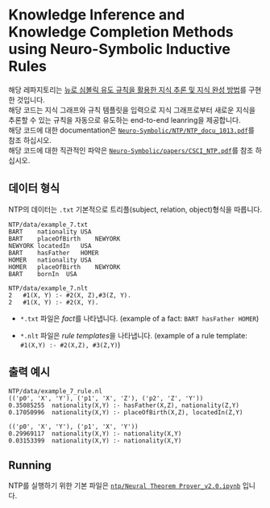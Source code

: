 # Knowledge Inference and Knowledge Completion Methods using Neuro-Symbolic Inductive Rules
해당 레파지토리는 [뉴로 심볼릭 유도 규칙을 활용한 지식 추론 및 지식 완성 방법](https://github.com/ShinWon-Chul/Neuro-Symbolic/blob/main/papers/%EB%89%B4%EB%A1%9C%20%EC%8B%AC%EB%B3%BC%EB%A6%AD%20%EA%B8%B0%EB%B0%98%20%EA%B7%9C%EC%B9%99%20%EC%9C%A0%EB%8F%84%20%EB%B0%8F%20%EC%B6%94%EB%A1%A0%20%EC%97%94%EC%A7%84%EC%9D%84%20%ED%99%9C%EC%9A%A9%ED%95%9C%20%EC%A7%80%EC%8B%9D%20%EC%99%84%EC%84%B1%20%EC%8B%9C%EC%8A%A4%ED%85%9C.pdf)를 구현한 것입니다.  
해당 코드는 지식 그래프와 규칙 템플릿을 입력으로 지식 그래프로부터 새로운 지식을 추론할 수 있는 규칙을 자동으로 유도하는 end-to-end leanring을 제공합니다.  
해당 코드에 대한 documentation은 [`Neuro-Symbolic/NTP/NTP_docu_1013.pdf`](https://github.com/ShinWon-Chul/Neuro-Symbolic/blob/main/NTP/NTP_docu_1013.pdf)를 참조 하십시오.  
해당 코드에 대한 직관적인 파악은 [`Neuro-Symbolic/papers/CSCI_NTP.pdf`](https://github.com/ShinWon-Chul/Neuro-Symbolic/blob/main/papers/CSCI_NTP.pdf)를 참조 하십시오.

## 데이터 형식
NTP의 데이터는 `.txt` 기본적으로 트리플(subject, relation, object)형식을 따릅니다.

```shell
NTP/data/example_7.txt
BART	nationality	USA
BART	placeOfBirth	NEWYORK
NEWYORK	locatedIn	USA
BART	hasFather	HOMER
HOMER	nationality	USA
HOMER	placeOfBirth	NEWYORK
BART	bornIn	USA
```

```shell
NTP/data/example_7.nlt
2	#1(X, Y) :- #2(X, Z),#3(Z, Y).
2	#1(X, Y) :- #2(X, Y).
```

- `*.txt` 파일은 *fact*를 나타냅니다. (example of a fact: `BART hasFather HOMER`)

- `*.nlt` 파일은 *rule templates*을 나타냅니다. (example of a rule template: `#1(X,Y) :- #2(X,Z), #3(Z,Y)`)

## 출력 예시
```shell
NTP/data/example_7_rule.nl
(('p0', 'X', 'Y'), ('p1', 'X', 'Z'), ('p2', 'Z', 'Y'))
0.35085255	nationality(X,Y) :- hasFather(X,Z), nationality(Z,Y)
0.17050996	nationality(X,Y) :- placeOfBirth(X,Z), locatedIn(Z,Y)

(('p0', 'X', 'Y'), ('p1', 'X', 'Y'))
0.29969117	nationality(X,Y) :- nationality(X,Y)
0.03153399	nationality(X,Y) :- nationality(X,Y)
```



## Running

NTP를 실행하기 위한 기본 파일은 [`ntp/Neural Theorem Prover_v2.0.ipynb`](https://github.com/ShinWon-Chul/Neuro-Symbolic/blob/main/NTP/Neural%20Theorem%20Prover_v2.0.ipynb) 입니다.